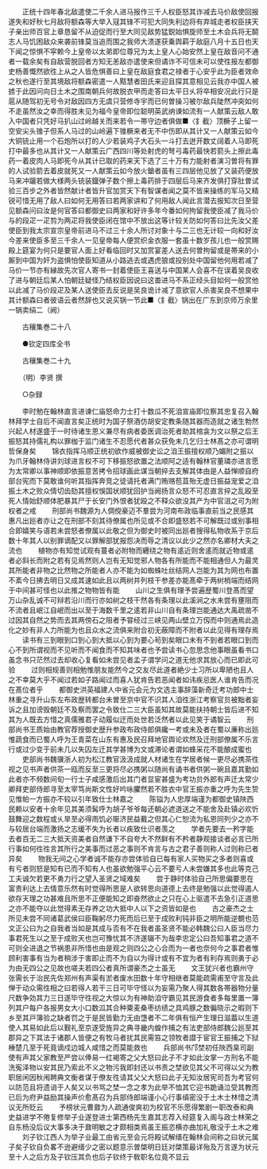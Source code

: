 <!-- { "loadSidebar": true } -->
　　正统十四年春北敌遣使二千余人进马报作三千人权臣怒其诈减去马价敌使回报遂失和好秋七月敌将额森等大举入冦其锋不可犯大同失利边将有弃城走者权臣挟天子亲出师百官上章恳留不从迫促而行至大同见敌势猛鋭始惧旋师至土木会兵将无鬬志人马饥困敌众来袭前锋莫当追而围之我师大溃遂获乗舆羁于敌庭八月十五日也天下闻之惊惧不寜赖今上皇帝以太弟即位尊兄为太上皇人心始安然上皇在敌音问不通者一载余矣有自敌营脱回者方知无恙敌亦遣使来但谲诈不可信未可以使徃报左都御史杨善慨然欲徃上从之人皆危惧善曰上皇在敌庭食君之禄者于心安乎此为臣者效命之秋也遂行至其境敌将额森密遣一人黠慧者田氏来迎且探其意相见云我亦中国人被掳于此因问向日土木之围南朝兵何故脱衣甲而走答曰太平日乆将卒相安况此行只是扈从随驾初无号令对敌因四方无虞只营修寺宇而已何曽操习被尔敌兵陡然冲突如何不走虽然汝之幸而得胜未见为福今皇帝即位聪明英武纳谏如流有一人献策云敌人敢入中国者只凭好马扒山过岭越关而来若令一帯守边者俱做■〈釒截〉顶橛子上留一空安尖头锥子但系人马过的山岭遍下锥橛来者无不中伤即从其计又一人献策云如今大铜铳止用一个石炮所以打的人少若装鸡子大石头一斗打去迸开数丈阔着人马即死打中最多也从其计又一人献策云广西四川等处射虎的弩弓毒药最快若箭头上擦此毒药一着皮肉人马即死今从其计已取的药来天下选了三十万有力能射者演习曽将有罪的人试验箭去着皮就死又一人献策云如今放火鎗者虽有三四层他见放了又装药便放马来冲躧若做大様两头铳装鐡弹子数个擦上毒药排于四层后马来齐发俱打穿肚曽试验三百步之外者皆然献计者皆升官加赏天下有智谋者闻之莫不皆来操练的军马又精锐可惜无用了敌人曰如何无用答曰若两家讲和了何用敌人闻此言潜去报知次日至营见额森问曰汝是何官答曰都御史曰两家和好许多年今番如何拘留我使臣减了我马价与的段疋一疋剪为两疋将我使臣闭在馆中不放出这等计较关防如何答曰比先汝父差使臣到我太宗宣宗皇帝前进马不过三十余人所讨对象十与二三也无计较一向和好汝今差来使臣多至三千余人一见皇帝每人便赏织金衣服一套虽十数岁孩儿也一般赏赐殿上筵宴为何只是要官人面上好看临回时又加赏宴差人送去何曽拘留或是帯来的小厮到中国为奸为盗惧怕使臣知道从小路逃去或遇虎狼或投别处中国留他何用若减了马价一节亦有縁故先次官人寄书一封着使臣王喜送与中国某人会喜不在误着吴良收了进与朝廷后某人怕朝廷疑怪乃结权臣因说曰这畨进马不系正经头目如何一般赏他以此减了马价段疋及某人送使臣去反说是吴良诡计减了意欲官人杀害吴良不想果中其计额森曰者彼语云者然辞也又说买锅一节此■〈釒截〉锅出在广东到京师万余里一锅卖绢二（阙）

　　古穰集巻二十八

　　●钦定四库全书

　　古穰集巻二十九

　　（明）李贤 撰

　　○杂録

　　李时勉在翰林直言进谏仁庙怒命力士打十数瓜不死洎宣庙即位察其忠复召入翰林拜学士自后不闻直言矣正统时为国子祭酒仿胡安定教条随其器而造就之诸生勃然兴起人材遂盛于一时待诸生恩义兼尽有病者委医调治死者助其棺衾为文以祭之后王振怒其持儒礼构以罪枷于监门诸生不忍愿代者甚众获免未几乞归士林髙之亦可谓明哲保身矣
　　锦衣指挥马顺正统初欲作威被御史讼之洎王振擅权顺乃媚附之振以为爪牙翰林侍讲刘球进言权不可下移振怒欲置之法顺阿之适有翰林官董璘亦进言愿为太常卿以事神顺即依振意苦拷令招球画此谋当朝捽去支解其体由是人益惮顺自府部台宪而下莫敢谁何听其指挥奔竞之徒请托者满门贿赂苞苴殆无虚日振益宠爱之洎振土木之败众情切齿劾其擅权悞国状顺犹回护当阙扬言众怒不可忍直言捽之乱殴至死人情始舒顺体肥暴其尸于长安门外恨者犹殴之不释众欲没其产为中官沮之可为附权者之戒
　　刑部尚书魏源为人倜傥豪迈不羣尝为河南布政临事直前当之民感其惠凡出廵者亦让之在刑部不刻其待僚属也所见或不合即盛怒若不可解既过或别事相合即嬉笑与语若未尝怒者僚属以此敬之但为御史时被同出廵者搜得私物收系于京后数十年其人以别罪谪配又以罪解部犹报怨决而辱之清议以此少之然亦名卿材大夫之流也
　　植物亦有知觉试观有蔓者必附物而纒绕之物有逺近则舍逺而就近物或逺者必斜长而附之若有见焉然则人岂有无知觉邪人物各有所能而不能相通但人为最灵其所能者非物之比然物之所能者人亦不能为如蜘蛛吐丝结网人岂能为其为网也布置不紊今日拂去明日又成其速如此且以两树并列枝干参差亦能髙牵于两树梢端而结网于中间甚可怪也以此推之物物皆有能
　　山川之生俱有理予尝遍歴蜀川登髙而望万山杂乱诚不可辩若沿川而行亦如树之枝干然各有条理以此溪涧之水未尝有壅阻而不流者且岷江自岷而出以至于海数千里之逺若非山川自有条理岂能通达大禹疏凿不过因其自然之势而去其两傍石之阻者予甞经过三峡见两山壁立万仭而中则通焉此造化之妙有非人力所能为也且众水之流俱来附合初无蔽障而不附者以此见得有理存焉
　　读书有三到眼到口到心到大抵以心到为要心茍到矣眼口未有不到者若眼口到而心不到所谓视而不见听而不闻食而不知其味者也予尝读书心忽思念他事眼虽看书口虽念书只茫然过去却收心复看如未尝见者孟子谓学问之道无他求其放心而已即此可验
　　过则相规善则相勉惟朋友能然今之交友尽此道者絶少士习所以卑陋也且人之不幸莫大乎不闻过若如子路闻过而喜人犹肯告若恶闻者如讳疾忌医人谁肯告而况在髙位者乎
　　都御史洪英福建人中省元会元为文选主事辞藻新奇迁考功郎中士林重之寻升山东左布政歴转都台未曽至京中官不识其人洎徃浙江考察官贠被黜者妄诉之且加谤毁朝廷不及察而罢之令致仕二三大臣虽知其故莫能扶持朝士皆后进不知其为人既去方惜之真儒雅君子动履似迂而处世若泛然者以此见笑于谲智云
　　刑部尚书王质始由教官荐授御史歴升参政布政侍郎俱纔一考或未及者在蜀以亷称出廵惟蔬食而已蜀人呼为王青菜在山东有惠及民召拜地官舆论欢然及迁刑部僚属不乐言行或过少变于前未几以失囚左迁其学甚博为文或滞论者谓如蜂采花不能酿成蜜也
　　吏部尚书魏骥浙人初为松江教官汲汲成就人材诸生在学居者候一更尽必携茶徃视之见书声者供茶一瓯而反至三更将尽必携粥以随尚有诵书者供粥一碗且嘉其勤如此者亦不频数间旬一行士子咸感激后出其门者显宦甚盛为考功贠外郎有声迁太常少卿拜吏部侍郎寻至太宰笃尚斯文性好吟咏臞然若不胜衣中官王振亦重之呼为先生贽见惟帕一方振亦不较以引年致仕士林嘉之
　　陈镒为人忠厚端谨为都御史镇陜西民赖以安者十余年见其美须髯呼为胡子爷爷每还朝必遮道送之不能舍及赴镇必欢忻鼓舞迎之数程或乆旱至必得雨饥必赈济民益戴之但其心仁恕流为私恩同列少之亦不与较居台端而激扬之志缓不失为长者以疾致仕识者羡之
　　学者先要去一矜字能去者百无二三大抵天资美者自然谦下不自夸大不然鲜有不矜者静观接谈者必言已所行事如何徃徃言其所行之美事而过恶之事则不肯言与古之君子善则称人过则称已者异矣
　　物我无间之心学者诚不能存亦尝体验自已每有家人买物买之多者则喜或有亏者则怒是知有已而不知有人也虽欲勉强平心云不要亏人未尝嫌其多也此等克己工夫诚欠若更不勇力行之望入圣贤之域难矣
　　尝于静时体验自己所思偏要思在富贵利达上去情意乐然有时觉得所思是人欲转思向道德上去终是勉强以此觉得遏人欲存天理之功甚难且所思不正便能知之即奋然欲止之只在心上驱遣不去急引正道思之亦不能夺以此觉得素无存养之功大抵中人以下之资皆如是也
　　古之豪杰之士所见未尝不同诸葛武侯曰臣鞠躬尽力死而后已至于成败利钝非臣之明所能逆覩也范文正公曰为之自我者当如是其成与否有不在我者虽圣贤不能必韩魏公曰人臣当尽力事君死生以之至于成败天也岂可豫忧其不济遂辍不为哉李忠定公曰吾知事君之道不可则全进退之节祸患非所惜也由是观之则四公之心合而为一者也奈何今之事君者惟顾利害事有当为者稍涉于害即止而不为自以为得计或有不宜为者有利存焉则勇于必为由无四公之见故也嗟夫若四公者真所谓豪杰之士虽无
　　文王犹兴者也霸州守张需长于治民先佐郑州有声渠有淤者废水田数十年守相继者莫能疏需甫至守言及此惮于动众需徃相之曰若得人若干三日可毕守怪以为妄需乃聚人得其数各帯器物分量尺数争効其力三日遂毕守徃视之大惊以为有神助洎守霸见其民游食者多每里置一簿列其户每户各报男女大小口数泒其合种粟麦桑枣纺绩之具鸡豚之数徧晓示之暇则下乡至其戸簿验之缺者罚之于是民皆勤力无由墯者不二年俱有恒产生理日滋葢以生道使人其易如此后以觐礼至京遂受旌异之典寻畿内蝗作捕之有法吏部侍郎魏公廵至其郡异之下其法于诸郡人皆便之有牧马者扰其民需笞之领牧者譛于宦官王振捕之下狱棰楚几至于死竟谪戍边城人咸惜之而莫能救也
　　兵部尚书邝埜初任陜西臬司副使有声其父家教至严尝以俸易一红褐寄之父大怒曰此子不才如此汝掌一方刑名不能洗寃泽物以安其民乃索此不义之物污我即封还以书责之埜欲见其父不可得以父为教职居闲因秋闱聘典文衡者谋于僚友徃请其父父大怒曰此子无知汝居宪司吾为考官何以防范且将遗诮于人矣又以书骂之埜一念之孝为此举不恤其它迎书跪诵泣受其教而已后为府尹益励其操声价愈髙召为兵部侍郎端谨小心行事缜密没于土木士林惜之清议无所贬云
　　予榜状元曹鼐为人疏通俊爽初为校官不乐愿得繁剧一职改泰和典史益进学不倦复修举子业遂登进士第西杨先生嘉其志荐入经筵复入阁与政士林荣之自东杨没后议大事多决于鼐明敏之才颇相类焉虽王振恣横亦曲加礼敬没于土木之难
　　刘子钦江西人为举子业最工由省元至会元将殿试解缙在翰林会间称之曰状元属子矣子钦自负畧不逊避缙少之密以题意示曽棨明日廷对棨策最详殆及万言遂为状元至十人之后方及子钦压其负也后子钦终于敎职名位竟不显云
